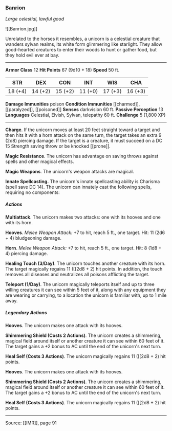 ### Banrion
_Large celestial, lawful good_

![[Banrion.jpg]]

Unrelated to the horses it resembles, a unicorn is a celestial creature that wanders sylvan realms, its white form glimmering like starlight. They allow good-hearted creatures to enter their woods to hunt or gather food, but they hold evil ever at bay.



---

**Armor Class** 12
**Hit Points** 67 (9d10 + 18)
**Speed** 50 ft.

| STR     | DEX     | CON     | INT     | WIS     | CHA     |
|---------|---------|---------|---------|---------|---------|
| 18 (+4) | 14 (+2) | 15 (+2) | 11 (+0) | 17 (+3) | 16 (+3) |

**Damage Immunities** poison
**Condition Immunities** [[charmed]], [[paralyzed]], [[poisoned]]
**Senses** darkvision 60 ft.
**Passive Perception** 13
**Languages** Celestial, Elvish, Sylvan, telepathy 60 ft.
**Challenge** 5 (1,800 XP)

---

**Charge**. If the unicorn moves at least 20 feet straight toward a target and then hits it with a horn attack on the same turn, the target takes an extra 9 (2d8) piercing damage. If the target is a creature, it must succeed on a DC 15 Strength saving throw or be knocked [[prone]].

**Magic Resistance**. The unicorn has advantage on saving throws against spells and other magical effects.

**Magic Weapons**. The unicorn's weapon attacks are magical.

**Innate Spellcasting.** The unicorn's innate spellcasting ability is Charisma (spell save DC 14). The unicorn can innately cast the following spells, requiring no components:

##### Actions
**Multiattack**. The unicorn makes two attacks: one with its hooves and one with its horn.

**Hooves**. _Melee Weapon Attack:_ +7 to hit, reach 5 ft., one target. Hit: 11 (2d6 + 4) bludgeoning damage.

**Horn**. _Melee Weapon Attack:_ +7 to hit, reach 5 ft., one target. Hit: 8 (1d8 + 4) piercing damage.

**Healing Touch (3/Day)**. The unicorn touches another creature with its horn. The target magically regains 11 ([[2d8 + 2) hit points. In addition, the touch removes all diseases and neutralizes all poisons afflicting the target.

**Teleport (1/Day)**. The unicorn magically teleports itself and up to three willing creatures it can see within 5 feet of it, along with any equipment they are wearing or carrying, to a location the unicorn is familiar with, up to 1 mile away.

##### Legendary Actions
**Hooves**. The unicorn makes one attack with its hooves.

**Shimmering Shield (Costs 2 Actions)**. The unicorn creates a shimmering, magical field around itself or another creature it can see within 60 feet of it. The target gains a +2 bonus to AC until the end of the unicorn's next turn.

**Heal Self (Costs 3 Actions)**. The unicorn magically regains 11 ([[2d8 + 2) hit points.

**Hooves**. The unicorn makes one attack with its hooves.

**Shimmering Shield (Costs 2 Actions)**. The unicorn creates a shimmering, magical field around itself or another creature it can see within 60 feet of it. The target gains a +2 bonus to AC until the end of the unicorn's next turn.

**Heal Self (Costs 3 Actions)**. The unicorn magically regains 11 ([[2d8 + 2) hit points.


---

Source: [[IMR]], page 91